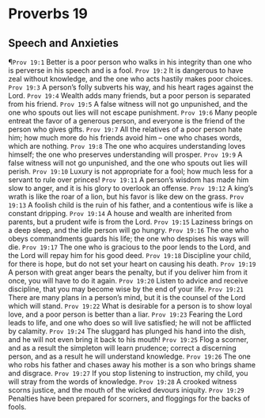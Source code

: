 # Proverbs 19

## Speech and Anxieties
¶`Prov 19:1` Better is a poor person who walks in his integrity than one who is perverse in his speech and is a fool.
`Prov 19:2` It is dangerous to have zeal without knowledge, and the one who acts hastily makes poor choices.
`Prov 19:3` A person’s folly subverts his way, and his heart rages against the Lord.
`Prov 19:4` Wealth adds many friends, but a poor person is separated from his friend.
`Prov 19:5` A false witness will not go unpunished, and the one who spouts out lies will not escape punishment.
`Prov 19:6` Many people entreat the favor of a generous person, and everyone is the friend of the person who gives gifts.
`Prov 19:7` All the relatives of a poor person hate him; how much more do his friends avoid him – one who chases words, which are nothing.
`Prov 19:8` The one who acquires understanding loves himself; the one who preserves understanding will prosper.
`Prov 19:9` A false witness will not go unpunished, and the one who spouts out lies will perish.
`Prov 19:10` Luxury is not appropriate for a fool; how much less for a servant to rule over princes!
`Prov 19:11` A person’s wisdom has made him slow to anger, and it is his glory to overlook an offense.
`Prov 19:12` A king’s wrath is like the roar of a lion, but his favor is like dew on the grass.
`Prov 19:13` A foolish child is the ruin of his father, and a contentious wife is like a constant dripping.
`Prov 19:14` A house and wealth are inherited from parents, but a prudent wife is from the Lord.
`Prov 19:15` Laziness brings on a deep sleep, and the idle person will go hungry.
`Prov 19:16` The one who obeys commandments guards his life; the one who despises his ways will die.
`Prov 19:17` The one who is gracious to the poor lends to the Lord, and the Lord will repay him for his good deed.
`Prov 19:18` Discipline your child, for there is hope, but do not set your heart on causing his death.
`Prov 19:19` A person with great anger bears the penalty, but if you deliver him from it once, you will have to do it again.
`Prov 19:20` Listen to advice and receive discipline, that you may become wise by the end of your life.
`Prov 19:21` There are many plans in a person’s mind, but it is the counsel of the Lord which will stand.
`Prov 19:22` What is desirable for a person is to show loyal love, and a poor person is better than a liar.
`Prov 19:23` Fearing the Lord leads to life, and one who does so will live satisfied; he will not be afflicted by calamity.
`Prov 19:24` The sluggard has plunged his hand into the dish, and he will not even bring it back to his mouth!
`Prov 19:25` Flog a scorner, and as a result the simpleton will learn prudence; correct a discerning person, and as a result he will understand knowledge.
`Prov 19:26` The one who robs his father and chases away his mother is a son who brings shame and disgrace.
`Prov 19:27` If you stop listening to instruction, my child, you will stray from the words of knowledge.
`Prov 19:28` A crooked witness scorns justice, and the mouth of the wicked devours iniquity.
`Prov 19:29` Penalties have been prepared for scorners, and floggings for the backs of fools.
